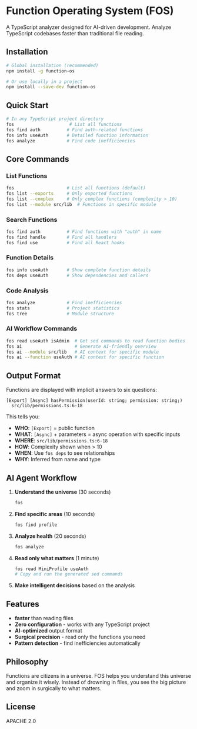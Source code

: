 # Function Operating System (FOS)

A TypeScript analyzer designed for AI-driven development. Analyze TypeScript codebases faster than traditional file reading.

## Installation

```bash
# Global installation (recommended)
npm install -g function-os

# Or use locally in a project
npm install --save-dev function-os
```

## Quick Start

```bash
# In any TypeScript project directory
fos                     # List all functions
fos find auth          # Find auth-related functions
fos info useAuth       # Detailed function information
fos analyze            # Find code inefficiencies
```

## Core Commands

### List Functions

```bash
fos                    # List all functions (default)
fos list --exports     # Only exported functions
fos list --complex     # Only complex functions (complexity > 10)
fos list --module src/lib  # Functions in specific module
```

### Search Functions

```bash
fos find auth          # Find functions with "auth" in name
fos find handle        # Find all handlers
fos find use           # Find all React hooks
```

### Function Details

```bash
fos info useAuth       # Show complete function details
fos deps useAuth       # Show dependencies and callers
```

### Code Analysis

```bash
fos analyze            # Find inefficiencies
fos stats              # Project statistics
fos tree               # Module structure
```

### AI Workflow Commands

```bash
fos read useAuth isAdmin  # Get sed commands to read function bodies
fos ai                    # Generate AI-friendly overview
fos ai --module src/lib   # AI context for specific module
fos ai --function useAuth # AI context for specific function
```

## Output Format

Functions are displayed with implicit answers to six questions:

```
[Export] [Async] hasPermission(userId: string; permission: string;)
  src/lib/permissions.ts:6-18
```

This tells you:

- **WHO**: `[Export]` = public function
- **WHAT**: `[Async]` + parameters = async operation with specific inputs
- **WHERE**: `src/lib/permissions.ts:6-18`
- **HOW**: Complexity shown when > 10
- **WHEN**: Use `fos deps` to see relationships
- **WHY**: Inferred from name and type

## AI Agent Workflow

1. **Understand the universe** (30 seconds)

   ```bash
   fos
   ```

2. **Find specific areas** (10 seconds)

   ```bash
   fos find profile
   ```

3. **Analyze health** (20 seconds)

   ```bash
   fos analyze
   ```

4. **Read only what matters** (1 minute)

   ```bash
   fos read MiniProfile useAuth
   # Copy and run the generated sed commands
   ```

5. **Make intelligent decisions** based on the analysis

## Features

- **faster** than reading files
- **Zero configuration** - works with any TypeScript project
- **AI-optimized** output format
- **Surgical precision** - read only the functions you need
- **Pattern detection** - find inefficiencies automatically

## Philosophy

Functions are citizens in a universe. FOS helps you understand this universe and organize it wisely. Instead of drowning in files, you see the big picture and zoom in surgically to what matters.

## License

APACHE 2.0

